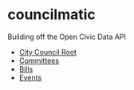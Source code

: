 # councilmatic

Building off the Open Civic Data API

- [City Council Root](http://api.opencivicdata.org/ocd-organization/bf1f00e4-f13e-45a7-961a-0816974ede88/)
- [Committees](http://api.opencivicdata.org/organizations/?parent_id=ocd-organization/bf1f00e4-f13e-45a7-961a-0816974ede88)
- [Bills](http://api.opencivicdata.org/bills/?from_organization_id=ocd-organization/bf1f00e4-f13e-45a7-961a-0816974ede88)
- [Events](http://api.opencivicdata.org/events/?jurisdiction_id=ocd-jurisdiction/country:us/state:il/place:chicago/government)
